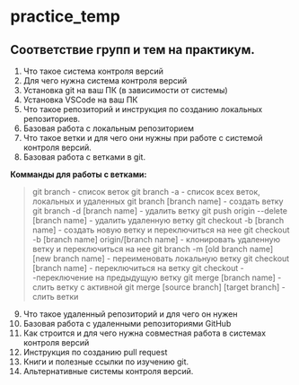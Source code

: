 # practice_temp

## Соответствие групп и тем на практикум.

1. Что такое система контроля версий
2. Для чего нужна система контроля версий
3. Установка git на ваш ПК (в зависимости от системы)
4. Установка VSCode на ваш ПК
5. Что такое репозиторий и инструкция по созданию локальных репозиториев.
6. Базовая работа с локальным репозиторием
7. Что такое ветки и для чего они нужны при работе с системой контроля версий.
8. Базовая работа с ветками в git.

**Комманды для работы с ветками:**
> git branch	- список веток
> git branch -a - список всех веток, локальных и удаленных
>git branch [branch name] - создать ветку
> git branch -d [branch name] - удалить ветку
> git push origin --delete [branch name]	- удалить удаленную ветку
> git checkout -b [branch name]	- создать новую ветку 	и переключиться на нее
> git checkout -b [branch name] origin/[branch name]	- клонировать удаленную ветку и переключиться на нее
>git branch -m [old branch name] [new branch name]	 - переименовать локальную ветку
>git checkout [branch name]	- переключиться на ветку
>git checkout -	 -переключение на предыдущую ветку
>git merge [branch name]	- слить ветку с активной
>git merge [source branch] [target branch]	- слить ветки 	

9. Что такое удаленный репозиторий и для чего он нужен
10. Базовая работа с удаленными репозиториями GitHub
11. Как строится и для чего нужна совместная работа в системах контроля версий
12. Инструкция по созданию pull request
13. Книги и полезные ссылки по изучению git.
14. Альтернативные системы контроля версий.
